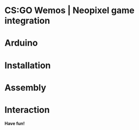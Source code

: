 # CS:GO  Wemos | Neopixel game integration

Arduino
========

Installation
========

Assembly
========

Interaction
========


**Have fun!**

